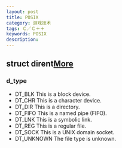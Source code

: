 ```yaml
---
layout: post
title: POSIX
category: 游戏技术
tags: Ｃ／Ｃ＋＋
keywords: POSIX
description: 
---
```


## struct dirent[More](http://stackoverflow.com/questions/10376056/sys-stat-s-isdirm-with-struct-dirent)
### d_type
* DT_BLK      This is a block device.
* DT_CHR      This is a character device.
* DT_DIR      This is a directory.
* DT_FIFO     This is a named pipe (FIFO).
* DT_LNK      This is a symbolic link.
* DT_REG      This is a regular file.
* DT_SOCK     This is a UNIX domain socket.
* DT_UNKNOWN  The file type is unknown.

